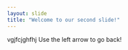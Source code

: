 ```yaml
---
layout: slide
title: "Welcome to our second slide!"
---
```

vgjfcjghfhj
Use the left arrow to go back!
